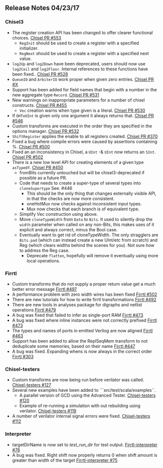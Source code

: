 ## Release Notes 04/23/17

### Chisel3
- The register creation API has been changed to offer clearer functional choices. [Chisel PR #553](/ucb-bar/chisel3/pull/553)
  - ```RegInit``` should be used to create a register with a specified initializer.
  - ```RegNext``` should be used to create a register with a specified next value.
- ```log2Up``` and ```log2Down``` have been deprecated, users should now use ```log2Ceil``` and ```log2Floor```.  Internal references to these functions have been fixed.. [Chisel PR #528](/ucb-bar/chisel3/pull/528)
- ```QueueIO``` and ```ArbiterIO``` work proper when given zero entries. [Chisel PR #X](/ucb-bar/chisel3/pull/X)
- Support has been added for field names that begin with a number in the new aggregate type ```Record```. [Chisel PR #531](/ucb-bar/chisel3/pull/531)
- New warnings on inappropriate parameters for a number of chisel constructs. [Chisel PR #455](/ucb-bar/chisel3/pull/455)
  - ```Vec``` creation warns when type given is a literal. [Chisel PR #530](/ucb-bar/chisel3/pull/530)
- If ```OHToUInt``` is given only one argument it always returns that. [Chisel PR #546](/ucb-bar/chisel3/pull/546)
- Custom transforms are executed in the order they are specified  in the options manager. [Chisel PR #532](/ucb-bar/chisel3/pull/532)
- ```ShiftRegister``` applies the enable to all registers created. [Chisel PR #370](/ucb-bar/chisel3/pull/370)
- Fixed a bug where compile errors were caused by assertions containing %. [Chisel PR #500](/ucb-bar/chisel3/pull/500)
- Fixed an an inconsistency in Chisel, a ```UInt``` -& ```UInt``` now returns an ```SInt```. [Chisel PR #502](/ucb-bar/chisel3/pull/502)
- There is a new low level API for creating elements of a given type ```asTypeOf```. [Chisel PR #450](/ucb-bar/chisel3/pull/450)
  - fromBits currently untouched but will be chisel3-deprecated if possible as a future PR.
  - Code that needs to create a super-type of several types into `cloneSupertype` See. #446
    - This should be the only thing that changes externally visible API, in that the checks are now more consistent.
    - oneHotMux now checks against inconsistent input types.
    - Mux now checks that each branch is of equivalent type.
  - Simplify Vec construction using above.
  - Move `cloneTypeWidth` from `Data` to `Bits`. It used to silently drop the `width` parameter when called on any non-Bits, this makes uses of it explicit and always correct, minus the Bool case.
  - Eventually want to get rid of cloneTypeWidth. The only stragglers are `Bits.pad` (which can instead create a new UInt/etc from scratch) and Reg (which clears widths behind the scenes for you). Not sure how to address the Reg case.
    - Deprecate `flatten`, hopefully will remove it eventually using more local operations.

### Firrtl

- Custom transforms that do not supply a proper return value get a much better error message  [Firrtl #497](/ucb-bar/firrtl/pull/497)
- A performance problem with zero width wires has been fixed  [Firrtl #502](/ucb-bar/firrtl/pull/502)
- There are new tutorials for how to write firrtl transformations  [Firrtl #492](/ucb-bar/firrtl/pull/492)
- There are new tools in analyses package for digraphs and netlist operations  [Firrtl #479](/ucb-bar/firrtl/pull/479)
- A bug was fixed that failed to infer as single-port RAM  [Firrtl #473](/ucb-bar/firrtl/pull/473)
- A bug was fixed where inline instances were not correctly prefixed  [Firrtl #473](/ucb-bar/firrtl/pull/473)
- The types and names of ports in emitted Verilog are now aligned  [Firrtl #463](/ucb-bar/firrtl/pull/463)
- Support has been added to allow the ReplSeqMem transform to not deduplicate some memories, based on their name [Firrtl #447](/ucb-bar/firrtl/pull/447)
- A bug was fixed.  Expanding whens is now always in the correct order [Firrtl #303](/ucb-bar/firrtl/pull/303)

### Chisel-testers

- Custom transforms are now being run before verilator was called. [Chisel-testers #127](/ucb-bar/chisel-testers/pull/127)
- Several new examples have been added to ```src/test/scala/examples``. 
  - A parallel version of GCD using the Advanced Tester. [Chisel-testers #120](/ucb-bar/chisel-testers/pull/120)
  - Example of re-running a simulation with out rebuilding using verilator. [Chisel-testers #119](/ucb-bar/chisel-testers/pull/119)
- A number of verilator internal signal errors were fixed. [Chisel-testers #112](/ucb-bar/chisel-testers/pull/112)

### Interpreter

- targetDirName is now set to *test_run_dir* for test output. [Firrtl-interpreter #76](/ucb-bar/firrtl-interpreter/pull/76)
- A bug was fixed.  Right shift now properly returns 0 when shift amount is greater than width of the target [Firrtl-interpreter #75](/ucb-bar/firrtl-interpreter/pull/75)
